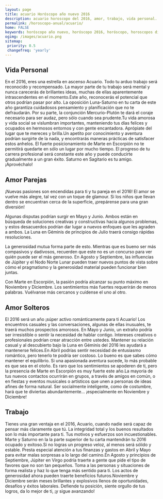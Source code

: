 ```yaml
---
layout: page
title: acuario Horóscopo año nuevo 2016 
description: acuario horoscopo del 2016, amor, trabajo, vida personal. Todas las predicciones para acuario gratis. Disfruta este año nuevo.
permalink: /horoscopo-anual/acuario/
home: FALSE
keywords: horóscopo año nuevo, horóscopo 2016, horóscopo, horoscopos diarios gratis del dia de hoy, horóscopo diario gratis,horóscopo ano nuevo 2016, horóscopo esperanza gracia, horoscopo acuario 2016, horoscop, horóscopos gratis, horoscopo acuario, horoscopo acuario 2016 gratis, Tarot, Astrologia, Zodíaco, acuario, horoscopo gratis,tarot en femenino,videncia gratuita,horoscopos gratuitos,horóscopos, astrologia,videncia gratis
ogimg: /images/acuario.png
sitemap:
 priority: 0.5
 changefreq: 'yearly'
---
```




## Vida Personal

En el 2016, eres una estrella en ascenso Acuario. Todo tu arduo trabajo será reconocido y recompensado. La mayor parte de tu trabajo será mental y nunca carecerás de brillantes ideas, muchas de ellas aparentemente intrascendentes en el momento.Este año, reconocerás el potencial que otros podrían pasar por alto. La oposición Luna-Saturno en tu carta de este año garantiza cuidadosos pensamiento y planificación que no te defraudarán. Por su parte, la conjunción Mercurio-Plutón te dará el coraje necesario para ser audaz, pero sólo cuando sea prudente.Tu vida amorosa y vida social se vislumbran importantes, manteniendo tus días felices y ocupados en hermosos entornos y con gente encantadora. Aprópiate del lugar que te mereces y brilla.Un apetito por conocimiento y aventura podrían surgirte de la nada, y encontrarás maneras prácticas de satisfacer estos anhelos. El fuerte posicionamiento de Marte en Escorpión no te permitirá quedarte en sólo un lugar por mucho tiempo.    El progreso de tu carrera profesional será constante este año y puede conducirte gradualmente a un gran éxito. Saturno en Sagitario es tu amigo. ¡Aprovéchalo!

## Amor Parejas

¡Nuevas pasiones son encendidas para ti y tu pareja en el 2016! El amor se vuelve más alegre, tal vez con un toque de glamour. Si los niños que llevan dentro se encuentran cerca de la superficie, ¡prepárense para una gran diversión!

Algunas disputas podrían surgir en Mayo y Junio. Ambos están en búsqueda de soluciones creativas y constructivas hacia algunos problemas, y estos desacuerdos podrían dar lugar a nuevos enfoques que les agraden a ambos. La Luna en Géminis de principios de Julio traerá consigo rápidas resoluciones.

La generosidad mutua forma parte de esto. Mientras que es bueno ser más compasivos y dadivosos, recuerden que este no es un concurso para ver quién puede ser el más generoso. En Agosto y Septiembre, las influencias de Júpiter y el Nodo Norte Lunar pueden traer nuevos puntos de vista sobre cómo el pragmatismo y la generosidad material pueden funcionar bien juntas.

Con Marte en Escorpión, la pasión podría alcanzar su punto máximo en Noviembre y Diciembre. Los sentimientos más fuertes requerirán de menos palabras. Vuélvanse más cercanos y cuídense el uno al otro.

## Amor Solteros

El 2016 será un año ¡súper activo románticamente para ti Acuario! Los encuentros casuales y las conversaciones, algunas de ellas inusuales, te traerá muchos prospectos amorosos. En Mayo y Junio, un extraño podría ser irresistible o sentir la necesidad de hablar contigo. Intereses creativos o profesionales podrían crear atracción entre ustedes. Mantener su relación casual y al descubierto bajo la Luna en Géminis del 2016 les ayudará a mantenerse felices.En Abril podrías sentir necesidad de entusiasmo romántico, pero tenerlo te podría ser costoso. Lo bueno es que sabes cómo mantener el equilibrio. Si una apasionada aventura sucede, lo más probable es que sea en el otoño. Es raro que los sentimientos se apoderen de ti, pero la presencia de Marte en Escorpión es muy fuerte este año.La mayoría de tus nuevos contactos ocurrirán en grupos, a través de amigos en común, o en fiestas y eventos musicales o artísticos que unen a personas de ideas afines de forma natural. Ser socialmente inteligente, como de costumbre, hará que te diviertas abundantemente... ¡especialmente en Noviembre y Diciembre!

## Trabajo

Tienes una gran ventaja en el 2016, Acuario, cuando nadie será capaz de pensar más claramente que tú. La integridad total y los buenos resultados son lo más importante para ti. Tus motivos y esfuerzos son incuestionables. Marte y Saturno en la la parte superior de tu carta mantendrán tu 2016 ocupado y exitoso.Si no logras un progreso veloz, al menos será sólido y estable. Presta especial atención a tus finanzas y gastos en Abril y Mayo para evitar malas sorpresas a lo largo del camino.En Agosto y principios de Septiembre, Júpiter en Virgo podría traerte a gente que pide el tipo de favores que no son tan pequeños. Toma a las personas y situaciones de forma realista y haz lo que tenga más sentido para ti. Los actos de generosidad ahora pueden traerte beneficios futuros.Noviembre y Diciembre serán meses brillantes y explosivos llenos de oportunidades, desafíos y éxitos laborales. Defiende tu posición, siente orgullo de tus logros, da lo mejor de ti, ¡y sigue avanzando!   
